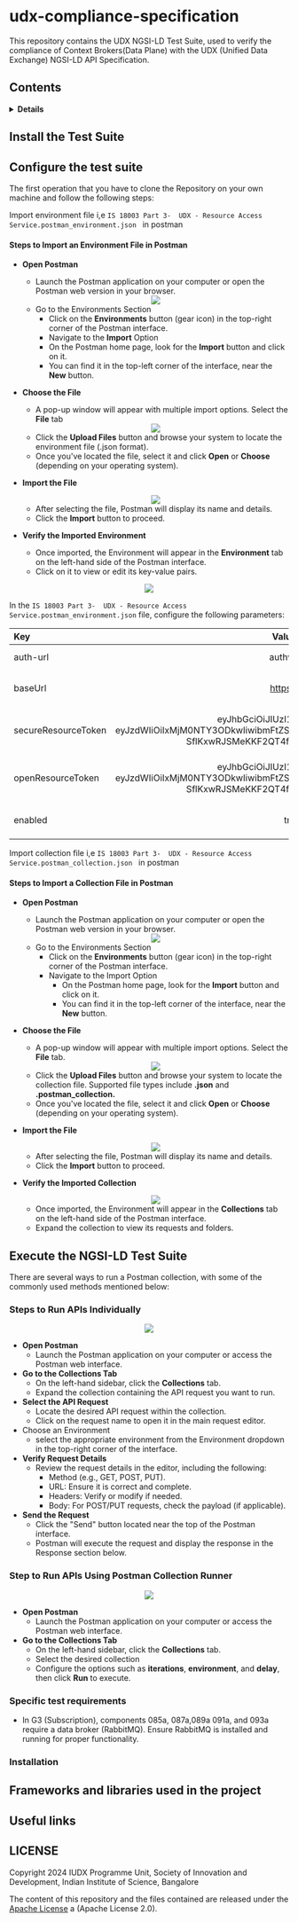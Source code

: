 # udx-compliance-specification

This repository contains the UDX NGSI-LD Test Suite, used to verify the compliance of Context Brokers(Data Plane) with
the UDX (Unified Data Exchange) NGSI-LD API Specification.

## Contents

<details>

<summary><strong>Details</strong></summary>

- [Install the Test Suite](#install-the-test-suite)
- [Configure the test suite](#configure-the-test-suite)
- [Execute the NGSI-LD Test Suite](#execute-the-ngsi-ld-test-suite)
- [Frameworks and libraries used in the project](#frameworks-and-libraries-used-in-the-project)
- [Useful links](#useful-links)
- [LICENSE](#license)

</details>

## Install the Test Suite

## Configure the test suite

The first operation that you have to clone the Repository on your own machine and follow the following steps:

Import environment file i,e ```IS 18003 Part 3-  UDX - Resource Access Service.postman_environment.json ``` in postman

#### Steps to Import an Environment File in Postman

* **Open Postman**
    * Launch the Postman application on your computer or open the Postman web version in your browser.
  <div style="text-align: center;">
  <img src="./docs/envImport.png" />
    </div>

    * Go to the Environments Section
        * Click on the **Environments** button (gear icon) in the top-right corner of the Postman interface.
        * Navigate to the **Import** Option
        * On the Postman home page, look for the **Import** button and click on it.
        * You can find it in the top-left corner of the interface, near the **New** button.
* **Choose the File**
    * A pop-up window will appear with multiple import options. Select the **File** tab
  <div style="text-align: center;">
  <img src="./docs/choose_file.png"/>
    </div>

    * Click the **Upload Files** button and browse your system to locate the environment file (.json format).
    * Once you've located the file, select it and click **Open** or **Choose** (depending on your operating system).

* **Import the File**

  <div style="text-align: center;">
  <img src="./docs/Verify_and_import.png" />
    </div>

    * After selecting the file, Postman will display its name and details.
    * Click the **Import** button to proceed.
* **Verify the Imported Environment**
    * Once imported, the Environment will appear in the **Environment** tab on the left-hand side of the Postman
      interface.
    * Click on it to view or edit its key-value pairs.

<div style="text-align: center;">
  <img src="./docs/env_key_values.png" />
    </div>

In the `IS 18003 Part 3-  UDX - Resource Access Service.postman_environment.json` file, configure the following
parameters:

| Key                 |                                                                             Value Example                                                                             | Description                           |
|:--------------------|:---------------------------------------------------------------------------------------------------------------------------------------------------------------------:|:--------------------------------------|
| auth-url            |                                                                           authvertx.iudx.io                                                                           | URL of DX Auth Server                 |
| baseUrl             |                                                                          https://rs.iudx.io                                                                           | URL of DX Resource Server             |
| secureResourceToken | eyJhbGciOiJIUzI1NiIsInR5cCI6IkpXVCJ9.<br/>eyJzdWIiOiIxMjM0NTY3ODkwIiwibmFtZSI6IkpvaG4gRG9lIiwiaWF0IjoxNTE2MjM5MDIyfQ.<br/>SflKxwRJSMeKKF2QT4fwpMeJf36POk6yJV_adQssw5c | Jwt token issued by the Dx auth sever |
| openResourceToken   | eyJhbGciOiJIUzI1NiIsInR5cCI6IkpXVCJ9.<br/>eyJzdWIiOiIxMjM0NTY3ODkwIiwibmFtZSI6IkpvaG4gRG9lIiwiaWF0IjoxNTE2MjM5MDIyfQ.<br/>SflKxwRJSMeKKF2QT4fwpMeJf36POk6yJV_adQssw5c | Jwt token issued by the Dx auth sever |
| enabled             |                                                                              true/false                                                                               | Enable or disable the key             |

Import collection file i,e ```IS 18003 Part 3-  UDX - Resource Access Service.postman_collection.json ``` in postman

#### Steps to Import a Collection File in Postman

* **Open Postman**
    * Launch the Postman application on your computer or open the Postman web version in your browser.
  <div style="text-align: center;">
  <img src="./docs/collectionImport.png" />
    </div>

    * Go to the Environments Section
        * Click on the **Environments** button (gear icon) in the top-right corner of the Postman interface.
        * Navigate to the Import Option
            * On the Postman home page, look for the **Import** button and click on it.
            * You can find it in the top-left corner of the interface, near the **New** button.

* **Choose the File**
    * A pop-up window will appear with multiple import options. Select the **File** tab.

   <div style="text-align: center;">
  <img src="./docs/choose_collection.png"/>
    </div>

    * Click the **Upload Files** button and browse your system to locate the collection file. Supported file types
      include **.json** and **.postman_collection.**
    * Once you've located the file, select it and click **Open** or **Choose** (depending on your operating system).

* **Import the File**

  <div style="text-align: center;">
  <img src="./docs/import_Collection.png" />
    </div>

    * After selecting the file, Postman will display its name and details.
    * Click the **Import** button to proceed.
* **Verify the Imported Collection**
  <div style="text-align: center;">
  <img src="./docs/veriry_and_import_collection.png" />
    </div>

    * Once imported, the Environment will appear in the **Collections** tab on the left-hand side of the Postman
      interface.
    * Expand the collection to view its requests and folders.

## Execute the NGSI-LD Test Suite

There are several ways to run a Postman collection, with some of the commonly used methods mentioned below:

### Steps to Run APIs Individually

<div style="text-align: center;">
  <img src="./docs/single_run.png" />
    </div>

* **Open Postman**
    * Launch the Postman application on your computer or access the Postman web interface.
* **Go to the Collections Tab**
    * On the left-hand sidebar, click the **Collections** tab.
    * Expand the collection containing the API request you want to run.
* **Select the API Request**
    * Locate the desired API request within the collection.
    * Click on the request name to open it in the main request editor.
* Choose an Environment
    * select the appropriate environment from the Environment dropdown in the top-right corner of the interface.
* **Verify Request Details**
    * Review the request details in the editor, including the following:
        * Method (e.g., GET, POST, PUT).
        * URL: Ensure it is correct and complete.
        * Headers: Verify or modify if needed.
        * Body: For POST/PUT requests, check the payload (if applicable).
* **Send the Request**
    * Click the "Send" button located near the top of the Postman interface.
    * Postman will execute the request and display the response in the Response section below.

### Step to Run APIs Using Postman Collection Runner

<div style="text-align: center;">
  <img src="./docs/runner.png" />
    </div>

* **Open Postman**
    * Launch the Postman application on your computer or access the Postman web interface.
* **Go to the Collections Tab**
    * On the left-hand sidebar, click the **Collections** tab.
    * Select the desired collection
    * Configure the options such as **iterations**, **environment**, and **delay**, then click **Run** to execute.

### Specific test requirements

- In G3 (Subscription), components 085a, 087a,089a 091a, and 093a require a data broker (RabbitMQ). Ensure RabbitMQ is
  installed and running for proper functionality.

### Installation

## Frameworks and libraries used in the project

## Useful links

## LICENSE

Copyright 2024 IUDX Programme Unit, Society of Innovation and Development, Indian Institute of Science, Bangalore

The content of this repository and the files contained are released under the [Apache License](LICENSE) a
(Apache License 2.0).


